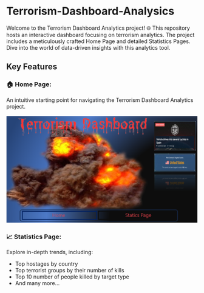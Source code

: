 # Terrorism-Dashboard-Analysics
Welcome to the Terrorism Dashboard Analytics project! 🌐 This repository hosts an interactive dashboard focusing on terrorism analytics. The project includes a meticulously crafted Home Page and detailed Statistics Pages. Dive into the world of data-driven insights with this analytics tool.

## Key Features
 ### 🏠 Home Page:
 An intuitive starting point for navigating the Terrorism Dashboard Analytics project.
 <br>
 <br>
 ![Report Image 1](img/Report%20Image%201.PNG)

 
### 📈 Statistics Page:
Explore in-depth trends, including:
  - Top hostages by country
  - Top terrorist groups by their number of kills
  - Top 10 number of people killed by target type
  - And many more...
